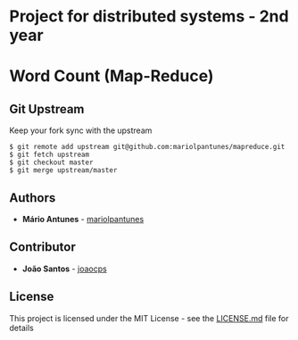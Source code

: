 # Project for distributed systems - 2nd year
# Word Count (Map-Reduce)
## Git Upstream

Keep your fork sync with the upstream

```console
$ git remote add upstream git@github.com:mariolpantunes/mapreduce.git
$ git fetch upstream
$ git checkout master
$ git merge upstream/master
```

## Authors

* **Mário Antunes** - [mariolpantunes](https://github.com/mariolpantunes)

## Contributor

* **João Santos** - [joaocps](https://github.com/joaocps)

## License

This project is licensed under the MIT License - see the [LICENSE.md](LICENSE.md) file for details
